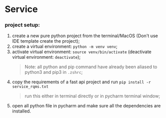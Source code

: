 Service
=======

### project setup:
1. create a new pure python project from the terminal/MacOS (Don't use IDE template create the project);
2. create a virtual environment: `python -m venv venv`;
3. activate virtual environment: `source venv/bin/activate` (deactivate virtual environment: `deactivate`);
   >Note: all python and pip command have already been aliased to python3 and pip3 in `.zshrc`;
4. copy the requirements of a fast api project and run `pip install -r service_rqms.txt`
   >run this either in terminal directly or in pycharm terminal window;
5. open all python file in pycharm and make sure all the dependencies are installed.

